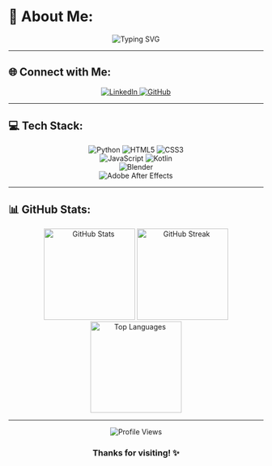 # 💫 About Me:
<div align="center">
  <img src="https://readme-typing-svg.herokuapp.com?font=Fira+Code&duration=3000&pause=1000&color=F7F7F7&center=true&vCenter=true&width=435&lines=Hey+there!+I'm+Aman+Kr+Azad;A+Passionate+Developer;Always+Learning+and+Improving" alt="Typing SVG" />
</div>

---

## 🌐 Connect with Me:
<div align="center">
  <a href="https://linkedin.com/in/amankrazad" target="_blank">
    <img src="https://img.shields.io/badge/LinkedIn-%230077B5.svg?style=for-the-badge&logo=linkedin&logoColor=white" alt="LinkedIn"/>
  </a>
  <a href="https://github.com/amankrazad" target="_blank">
    <img src="https://img.shields.io/badge/GitHub-%23181717.svg?style=for-the-badge&logo=github&logoColor=white" alt="GitHub"/>
  </a>
</div>

---

## 💻 Tech Stack:
<div align="center">
  <img src="https://img.shields.io/badge/Python-3670A0?style=for-the-badge&logo=python&logoColor=ffdd54" alt="Python"/>
  <img src="https://img.shields.io/badge/HTML5-E34F26?style=for-the-badge&logo=html5&logoColor=white" alt="HTML5"/>
  <img src="https://img.shields.io/badge/CSS3-1572B6?style=for-the-badge&logo=css3&logoColor=white" alt="CSS3"/><br>
  <img src="https://img.shields.io/badge/JavaScript-F7DF1E?style=for-the-badge&logo=javascript&logoColor=black" alt="JavaScript"/>
  <img src="https://img.shields.io/badge/Kotlin-7F52FF?style=for-the-badge&logo=kotlin&logoColor=white" alt="Kotlin"/><br>
  <img src="https://img.shields.io/badge/Blender-F5792A?style=for-the-badge&logo=blender&logoColor=white" alt="Blender"/><br>
  <img src="https://img.shields.io/badge/Adobe%20After%20Effects-9999FF?style=for-the-badge&logo=Adobe%20After%20Effects&logoColor=white" alt="Adobe After Effects"/>
</div>

---

## 📊 GitHub Stats:
<div align="center">
  <img src="https://github-readme-stats.vercel.app/api?username=amankrazad&theme=radical&show_icons=true&hide_border=false&icon_color=FF0000&include_all_commits=false&count_private=false" alt="GitHub Stats" height="180em"/>
  <img src="https://github-readme-streak-stats.herokuapp.com/?user=amankrazad&theme=radical&hide_border=false&fire=FF0000&ring=FF0000" alt="GitHub Streak" height="180em"/>
</div>

<div align="center">
  <img src="https://github-readme-stats.vercel.app/api/top-langs/?username=amankrazad&theme=radical&hide_border=false&include_all_commits=false&count_private=false&layout=compact" alt="Top Languages" height="180em"/>
</div>

---

<div align="center">
  <img src="https://visitcount.itsvg.in/api?id=amankrazad&icon=0&color=6" alt="Profile Views"/>
</div>

<div align="center">
  <h3 align="center">Thanks for visiting! ✨</h3>
</div>
